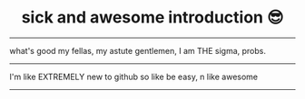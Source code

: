 <h1 style= text-align:center;> sick and awesome introduction 😎</h1>
<hr>
what's good my fellas, my astute gentlemen, I am THE sigma, probs.
<hr>
I'm like EXTREMELY new to github so like be easy, n like awesome
<hr>
